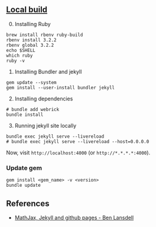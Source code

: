 ## [Local build](https://help.github.com/en/github/working-with-github-pages/testing-your-github-pages-site-locally-with-jekyll)

0. Installing Ruby

```shell
brew install rbenv ruby-build
rbenv install 3.2.2
rbenv global 3.2.2
echo $SHELL
which ruby
ruby -v
```

1. Installing Bundler and jekyll

```shell
gem update --system
gem install --user-install bundler jekyll
```

2. Installing dependencies

```shell
# bundle add webrick
bundle install
```

3. Running jekyll site locally

```shell
bundle exec jekyll serve --livereload
# bundle exec jekyll serve --livereload --host=0.0.0.0
```

Now, visit `http://localhost:4000` (or `http://*.*.*.*:4000`).

### Update gem

```
gem install <gem_name> -v <version>
bundle update
```

## References
- [MathJax, Jekyll and github pages - Ben Lansdell](https://benlansdell.github.io/computing/mathjax/)
